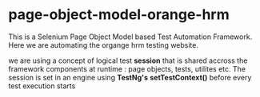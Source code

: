 # page-object-model-orange-hrm

This is a Selenium Page Object Model based Test Automation Framework. 
Here we are automating the organge hrm testing website.

we are using a concept of logical test **session** that is shared accross the framework components at runtime : page objects, tests, utilites etc.
The session is set in an engine using **TestNg's** **setTestContext()** before every test execution starts

